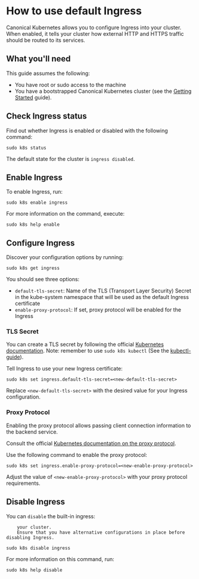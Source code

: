 # How to use default Ingress

Canonical Kubernetes allows you to configure Ingress into your cluster. When
enabled, it tells your cluster how external HTTP and HTTPS traffic should be
routed to its services.

## What you'll need

This guide assumes the following:

- You have root or sudo access to the machine
- You have a bootstrapped Canonical Kubernetes cluster (see the [Getting
  Started][getting-started-guide] guide).

## Check Ingress status

Find out whether Ingress is enabled or disabled with the following command:

```
sudo k8s status
```

The default state for the cluster is `ingress disabled`.

## Enable Ingress

To enable Ingress, run:

```
sudo k8s enable ingress
```

For more information on the command, execute:

```
sudo k8s help enable
```

## Configure Ingress

Discover your configuration options by running:

```
sudo k8s get ingress 
```

You should see three options:

- `default-tls-secret`: Name of the TLS (Transport Layer Security) Secret in
  the kube-system namespace that will be used as the default Ingress
  certificate
- `enable-proxy-protocol`: If set, proxy protocol will be enabled for the Ingress

### TLS Secret

You can create a TLS secret by following the official [Kubernetes documentation][kubectl-create-secret-tls/].
Note: remember to use `sudo k8s kubectl` (See the [kubectl-guide]).

Tell Ingress to use your new Ingress certificate:

```
sudo k8s set ingress.default-tls-secret=<new-default-tls-secret>
```

Replace `<new-default-tls-secret>` with the desired value for your Ingress configuration.

### Proxy Protocol

Enabling the proxy protocol allows passing client connection information to the
backend service.

Consult the official [Kubernetes documentation on the proxy protocol][proxy-protocol].

Use the following command to enable the proxy protocol:

```
sudo k8s set ingress.enable-proxy-protocol=<new-enable-proxy-protocol>
```

Adjust the value of `<new-enable-proxy-protocol>` with your proxy protocol requirements.

## Disable Ingress

You can `disable` the built-in ingress:

``` {warning} Disabling Ingress may impact external access to services within
    your cluster.
    Ensure that you have alternative configurations in place before disabling Ingress.
```

```
sudo k8s disable ingress
```

For more information on this command, run:

```
sudo k8s help disable
```

<!-- LINKS -->

[kubectl-create-secret-tls/]: https://kubernetes.io/docs/reference/kubectl/generated/kubectl_create/kubectl_create_secret_tls/
[proxy-protocol]: https://kubernetes.io/docs/reference/networking/service-protocols/#protocol-proxy-special
[getting-started-guide]: ../../../tutorial/getting-started
[kubectl-guide]: ../../../tutorial/kubectl
